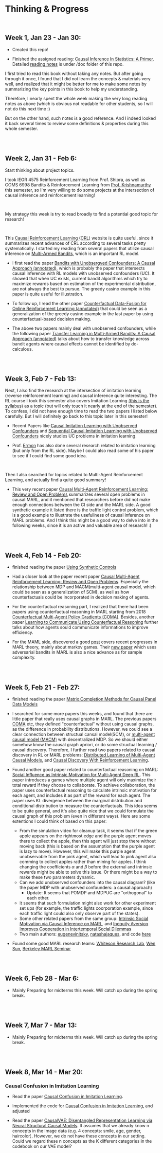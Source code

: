 # Thinking & Progress

<br />

## Week 1, Jan 23 - Jan 30: 

* Created this repo!

* Finished the assigned reading: [Causal Inference In Statistics: A Primer](https://www.datascienceassn.org/sites/default/files/CAUSAL%20INFERENCE%20IN%20STATISTICS.pdf). Detailed [reading notes](https://www.datascienceassn.org/sites/default/files/CAUSAL%20INFERENCE%20IN%20STATISTICS.pdf) is under /doc folder of this repo.

I first tried to read this book without taking any notes. But after going through it once, I found that I did not learn the concepts & materials very well, and realized that it might be better for me to make some notes by summarizing the key points in this book to help my understanding. 

Therefore, I nearly spent the whole week making the very long reading notes as above (which is obvious not readable for other students, so I will not do this next time :) 

But on the other hand, such notes is a good reference. And I indeed looked it back several times to review some definitions & properties during this whole semester. 



<br />
<br />

## Week 2, Jan 31 - Feb 6:

Start thinking about project topics. 

I took IEOR 4575 Reinforcement Learning from Prof. Shipra, as well as COMS 6998 Bandits & Reinforcement Learning from [Prof. Krishnamurthy](https://people.cs.umass.edu/~akshay/) this semester, so I'm very willing to do some projects at the intersection of causal inference and reinforcement learning!

<br />

My strategy this week is try to read broadly to find a potential good topic for research! 

<br />

This [Causal Reinforcement Learning (CRL)](https://crl.causalai.net/) website is quite useful, since it summarizes recent advances of CRL according to several tasks pretty systematically. I started my reading from several papers that utilize causal inference on [Multi-Armed Bandits](https://en.wikipedia.org/wiki/Multi-armed_bandit), which is an important RL model.

* I first read the paper [Bandits with Unobsergved Confounders: A Causal Approach (annotated)](https://github.com/HL-hanlin/STAT8100_AppliedCausality/blob/main/etc/reference_papers/Bandits%20with%20Unobserved%20Confounders.pdf), which is probably the paper that intersects causal inference with RL models with unobserved confounders (UC). It showed that when UC exists, current bandit algorithms which try to maximize rewards based on estimation of the experimental distribution, are not always the best to pursue. The greedy casino example in this paper is quite useful for illustration.

* To follow up, I read the other paper [Counterfactual Data-Fusion for Online Reinforcement Learning (annotated)](https://github.com/HL-hanlin/STAT8100_AppliedCausality/blob/main/etc/reference_papers/Counterfactual%20Data-Fusion%20for%20Online%20Reinforcement%20Learners.pdf) that could be seen as a generalization of the greedy casino example in the last paper by using counterfactual-based decision making. 

* The above two papers mainly deal with unobserved confounders, while the following paper [Transfer Learning in Multi-Armed Bandits: A Causal Approach (annotated)](https://github.com/HL-hanlin/STAT8100_AppliedCausality/blob/main/etc/reference_papers/Transfer%20Learning%20in%20Multi-Armed%20Bandits.pdf) talks about how to transfer knowledge across bandit agents where causal effects cannot be identified by do-calculous.


<br />
<br />


## Week 3, Feb 7 - Feb 13:


Next, I also find the research at the intersection of imitation learning (reverse reinforcement learning) and causal inference quite interesting. The RL course I took this semester also covers Imitation Learning [(this is the syllabus)](https://people.cs.umass.edu/~akshay/courses/coms6998-11/index.html) as a topic (but will only touch it nearly at the end of the semester). To confess, I did not have enough time to read the two papers I listed below carefully. But I will definitely go back to this topic later in this semester!

* Recent Papers like [Causal Imitation Learning with Unobserved Confounders](https://causalai.net/r66.pdf) and [Sequential Causal Imitation Learning with Unobserved Confounders](https://causalai.net/r76.pdf) nicely studies UC problems in imitation learning. 

* Prof. [Ermon](https://cs.stanford.edu/~ermon/) has also done several research related to imitation learning (but only from the RL side). Maybe I could also read some of his paper to see if I could find some good idea.

<br />

Then I also searched for topics related to Multi-Agent Reinforcement Learning, and actually find a quite good summary!

* This very recent paper [Causal Multi-Agent Reinforcement Learning: Review and Open Problems](https://github.com/HL-hanlin/STAT8100_AppliedCausality/blob/main/etc/reference_papers/Causal%20MARL%20open%20problems.pdf) summarizes several open problems in causal MARL, and it mentioned that researchers before did not make enough connections between the CI side and the MARL side. A good synthetic example it listed there is the traffic light control problem, which is a good example to illustrate the usefullness of causal inference on MARL problems. And I think this might be a good way to delve into in the following weeks, since it is an active and valuable area of research! :)


<br />
<br />


## Week 4, Feb 14 - Feb 20:

* finished reading the paper [Using Synthetic Controls](https://github.com/HL-hanlin/STAT8100_AppliedCausality/blob/main/etc/reference_papers/Using%20Synthetic%20Controls.pdf)

* Had a closer look at the paper recent paper [Causal Multi-Agent Reinforcement Learning: Review and Open Problems](https://github.com/HL-hanlin/STAT8100_AppliedCausality/blob/main/etc/reference_papers/Causal%20MARL%20open%20problems.pdf). Especially the relationship between MDP and MACM(multi-agent causal model, which could be seen as a generalization of SCM), as well as how counterfactuals could be incorporated in decision making of agents.

* For the counterfactual reasoning part, I realized that there had been papers using counterfactual reasoning in MARL starting from 2018 [Counterfactual Multi-Agent Policy Gradients (COMA)](https://github.com/HL-hanlin/STAT8100_AppliedCausality/blob/main/etc/reference_papers/COMA.pdf). Besides, another paper [Learning to Communicate Using Counterfactual Reasoning](https://github.com/HL-hanlin/STAT8100_AppliedCausality/blob/main/etc/reference_papers/Vanneste.pdf) further talks about how agents sould communicate informations to improve efficiency. 

* For the MAML side, discovered a good [post](https://yubai.org/blog/marl_theory.html) covers recent progresses in MARL theory, mainly about markov games. Their [new paper](https://arxiv.org/pdf/2110.14555.pdf) which uses adversarial bandits in MARL is also a nice advance as for sample complexity.



<br />
<br />

## Week 5, Feb 21 - Feb 27:

* finished reading the paper [Matrix Completion Methods for Causal Panel Data Models](https://github.com/HL-hanlin/STAT8100_AppliedCausality/blob/main/etc/reference_papers/matrix%20completion%20methods.pdf)

* I searched for some more papers this weeks, and found that there are little paper that really uses causal graphs in MARL. The previous papers [COMA](https://github.com/HL-hanlin/STAT8100_AppliedCausality/blob/main/etc/reference_papers/COMA.pdf) etc, they defined "counterfactual" without using causal graphs, as the difference in probability distributions. However, we could see a clear connection between structual cansal model(SCM), or [multi-agent causal model (MACM)](https://github.com/HL-hanlin/STAT8100_AppliedCausality/blob/main/etc/reference_papers/Inference%20in%20MACM.pdf) with decentralized MDP. So we should either somehow know the causal graph apriori, or do some structual learning / causal discovery. Therefore, I further read two papers related to causal discovery in RL or MARL problems: [Distributed Learning of Multi-Agent Causal Models](https://ieeexplore.ieee.org/document/1565554), and [Causal Discovery With Reinforcement Learning](https://arxiv.org/pdf/1906.04477.pdf).

* Found another good paper related to counterfactual reasoning on MARL: [Social Influence as Intrinsic Motivation for Multi-Agent Deep RL](https://github.com/HL-hanlin/STAT8100_AppliedCausality/blob/main/etc/reference_papers/Social%20Influence.pdf). This paper introduces a games where multiple agent will only maximize their total reward if they choose to collaborate. To achieve collaboration, the paper uses counterfactual reasoning to calculate intrinsic motivation for each agent, and includes it as part of the reward for each agent. The paper uses KL divergence between the marginal distribution and conditional distribution to measure the counterfactuals. This idea seems to be quite general, and it's also quite nice that we could formulate the causal graph of this problem (even in different ways). Here are some extentions I could think of based on this paper:
  * From the simulation video for cleanup task, it seems that if the green apple appears on the rightmost edge and the purple agent moves there to collect the apple, then this agent will just stop there without moving back (this is based on the assumption that the purple agent is lazy to move). However, this will make this purple agent unobservable from the pink agent, which will lead to pink agent also comming to collect apples rather than mining for apples. I think changing the coefficients $\alpha$ and $\beta$ before the external and intrinsic rewards might be able to solve this issue. Or there might be a way to make these two parameters dynamic. 
  * Can we add unobserved confounders into the causal diagram? (like the paper MDP with unobserved confounders: a causal approach)
    * Update: It seems that POMDP and MDPUC are "orthogonal" to each other.
  * It seems that such formulation might also work for other experiment set ups (for example, the traffic lights coorporation example, since each traffic light could also only observe part of the states). 
  * Some other related papers from the same group: [Intrinsic Social Motivation via Causal Inference on MARL](https://github.com/HL-hanlin/STAT8100_AppliedCausality/blob/main/etc/reference_papers/intrinsic%20social%20motivation.pdf), and [Inequity Aversion Improves Cooperation in Intertemporal Social Dilemmas](https://github.com/HL-hanlin/STAT8100_AppliedCausality/blob/main/etc/reference_papers/Inequity%20aversion%20improves%20cooperation%20in%20intertemporal%20social%20dilemmas.pdf)
  * Two main authors: [eugenevinitsky](https://eugenevinitsky.github.io/), [natashajaques](https://natashajaques.ai/), and code [here](https://github.com/eugenevinitsky/sequential_social_dilemma_games)

* Found some good MARL research teams: [Whiteson Research Lab](http://whirl.cs.ox.ac.uk/index.html), [Wen Sun](https://wensun.github.io/), [Berkeley MARL Seminar](https://sites.google.com/view/berkeleymarl/home)




<br />
<br />

## Week 6, Feb 28 - Mar 6:

* Mainly Preparing for midterms this week. Will catch up during the spring break.



<br />
<br />

## Week 7, Mar 7 - Mar 13:

* Mainly Preparing for midterms this week. Will catch up during the spring break.



<br />
<br />

## Week 8, Mar 14 - Mar 20:

### Causal Confusion in Imitation Learning


* Read the paper [Causal Confusion in Imitation Learning](https://arxiv.org/pdf/1905.11979.pdf).

* Implemented the code for [Causal Confusion in Imitation Learning](https://arxiv.org/pdf/1905.11979.pdf), and adjusted 

* Read the paper [CausalVAE: Disentangled Representation Learning
via Neural Structural Causal Models](https://openaccess.thecvf.com/content/CVPR2021/papers/Yang_CausalVAE_Disentangled_Representation_Learning_via_Neural_Structural_Causal_Models_CVPR_2021_paper.pdf). It assumes that we already know n concepts in the image data (e.g. 4 concepts: smile, age, gender, haircolor). However, we do not have these concepts in our setting. Could we regard these n concepts as the K different categories in the codebook on our VAE model?



